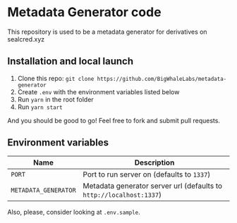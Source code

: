 # Metadata Generator code

This repository is used to be a metadata generator for derivatives on sealcred.xyz

## Installation and local launch

1. Clone this repo: `git clone https://github.com/BigWhaleLabs/metadata-generator`
2. Create `.env` with the environment variables listed below
3. Run `yarn` in the root folder
4. Run `yarn start`

And you should be good to go! Feel free to fork and submit pull requests.

## Environment variables

| Name                 | Description                                                         |
| -------------------- | ------------------------------------------------------------------- |
| `PORT`               | Port to run server on (defaults to `1337`)                          |
| `METADATA_GENERATOR` | Metadata generator server url (defaults to `http://localhost:1337`) |

Also, please, consider looking at `.env.sample`.
